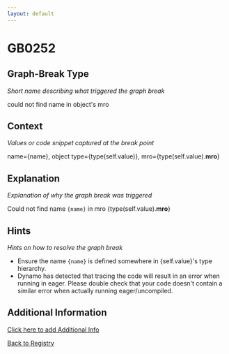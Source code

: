 ```yaml
---
layout: default
---
```

# GB0252

## Graph-Break Type
*Short name describing what triggered the graph break*

could not find name in object's mro

## Context
*Values or code snippet captured at the break point*

name={name}, object type={type(self.value)}, mro={type(self.value).__mro__}

## Explanation
*Explanation of why the graph break was triggered*

Could not find name `{name}` in mro {type(self.value).__mro__}

## Hints
*Hints on how to resolve the graph break*

- Ensure the name `{name}` is defined somewhere in {self.value}'s type hierarchy.
- Dynamo has detected that tracing the code will result in an error when running in eager. Please double check that your code doesn't contain a similar error when actually running eager/uncompiled.


## Additional Information

<!-- ADDITIONAL INFORMATION START - Add custom information below this line -->

<!-- ADDITIONAL INFORMATION END -->


[Click here to add Additional Info](https://github.com/meta-pytorch/compile-graph-break-site/edit/main/docs/gb/gb0252.md)

[Back to Registry](../index.html)
